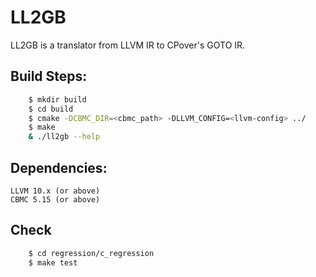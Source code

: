 # LL2GB
LL2GB is a translator from LLVM IR to CPover's GOTO IR.

## Build Steps:

``` bash
    $ mkdir build
    $ cd build
    $ cmake -DCBMC_DIR=<cbmc_path> -DLLVM_CONFIG=<llvm-config> ../
    $ make
    & ./ll2gb --help
```
## Dependencies:
    LLVM 10.x (or above)
    CBMC 5.15 (or above)

## Check

``` bash
    $ cd regression/c_regression
    $ make test
```
